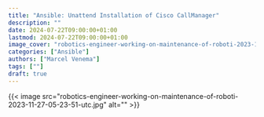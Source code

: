 ```yaml
---
title: "Ansible: Unattend Installation of Cisco CallManager"
description: ""
date: 2024-07-22T09:00:00+01:00
lastmod: 2024-07-22T09:00:00+01:00
image_cover: "robotics-engineer-working-on-maintenance-of-roboti-2023-11-27-05-23-51-utc.jpg"
categories: ["Ansible"]
authors: ["Marcel Venema"] 
tags: [""]
draft: true
---
```



{{< image src="robotics-engineer-working-on-maintenance-of-roboti-2023-11-27-05-23-51-utc.jpg" alt="" >}}
